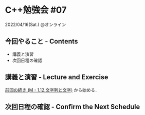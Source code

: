 # C++勉強会 #07

2022/04/16(Sat.) @オンライン

## 今回やること - Contents

- 講義と演習
- 次回日程の確認

## 講義と演習 - Lecture and Exercise

[前回の続き (M - 1.12.文字列と文字)](https://atcoder.jp/contests/apg4b/tasks/APG4b_m) から始める．

## 次回日程の確認 - Confirm the Next Schedule
